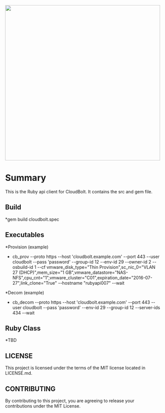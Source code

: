 <img src="https://www.cloudbolt.io/wp-content/uploads/CloudBolt_hlogo_blue_cloud_w_text2-1.png" width="500">

# Summary
This is the Ruby api client for CloudBolt. It contains the src and gem file.

## Build
*gem build cloudbolt.spec

## Executables
*Provision (example)
 * cb_prov --proto https --host 'cloudbolt.example.com' --port 443 --user cloudbolt --pass 'password' --group-id 12 --env-id 29 --owner-id 2 --osbuild-id 1 --cf vmware_disk_type="Thin Provision",sc_nic_0="VLAN 27 (DHCP)",mem_size="1 GB",vmware_datastore="NAS-NFS",cpu_cnt="1",vmware_cluster="C01",expiration_date="2016-07-27",link_clone="True" --hostname "rubyapi007" --wait

*Decom (example)
 * cb_decom --proto https --host 'cloudbolt.example.com' --port 443 --user cloudbolt --pass 'password' --env-id 29 --group-id 12 --server-ids 434 --wait

## Ruby Class
*TBD

## LICENSE
This project is licensed under the terms of the MIT license located in LICENSE.md.

## CONTRIBUTING

By contributing to this project, you are agreeing to release your contributions under the MIT License.
